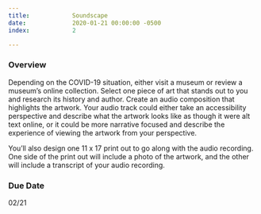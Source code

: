 ```yaml
---
title:            Soundscape
date:             2020-01-21 00:00:00 -0500
index:            2

---
```


### Overview
Depending on the COVID-19 situation, either visit a museum or review a museum’s online collection. Select one piece of art that stands out to you and research its history and author. Create an audio composition that highlights the artwork. Your audio track could either take an accessibility perspective and describe what the artwork looks like as though it were alt text online, or it could be more narrative focused and describe the experience of viewing the artwork from your perspective.

You’ll also design one 11 x 17 print out to go along with the audio recording. One side of the print out will include a photo of the artwork, and the other will include a transcript of your audio recording.


### Due Date
02/21
